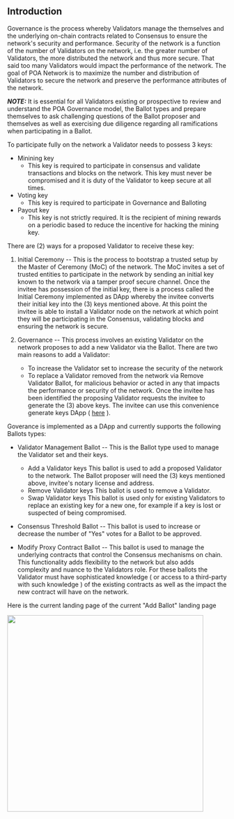 ## Introduction

Governance is the process whereby Validators manage the themselves and the underlying on-chain contracts related to Consensus to ensure the network's security and performance.  Security of the network is a function of the number of Validators on the network, i.e. the greater number of Validators, the more distributed the network and thus more secure.  That said too many Validators would impact the performance of the network.  The goal of POA Network is to maximize the number and distribution of Validators to secure the network and preserve the performance attributes of the network.

_**NOTE:**_  It is essential for all Validators existing or prospective to review and understand the POA Governance model, the Ballot types and prepare themselves to ask challenging questions of the Ballot proposer and themselves as well as exercising due diligence regarding all ramifications when participating in a Ballot.

To participate fully on the network a Validator needs to possess 3 keys:

* Minining key
     * This key is required to participate in consensus and validate transactions and blocks on the network.  This key must never be compromised and it is duty of the Validator to keep secure at all times.
* Voting key
     * This key is required to participate in Governance and Balloting
* Payout key
    * This key is not strictly required. It is the recipient of mining rewards on a periodic based to reduce the incentive for hacking the mining key.

There are (2) ways for a proposed Validator to receive these key:
1. Initial Ceremony -- 
This is the process to bootstrap a trusted setup by the Master of Ceremony (MoC) of the network.  The MoC invites a set of trusted entities to participate in the network by sending an initial key known to the network via a tamper proof secure channel.  Once the invitee has possession of the initial key, there is a process called the Initial Ceremony implemented as DApp whereby the invitee converts their initial key into the (3) keys mentioned above.  At this point the invitee is able to install a Validator node on the network at which point they will be participating in the Consensus, validating blocks and ensuring the network is secure.

2. Governance -- 
This process involves an existing Validator on the network proposes to add a new Validator via the Ballot.  There are two main reasons to add a Validator:
    * To increase the Validator set to increase the security of the network
    * To replace a Validator removed from the network via Remove Validator Ballot, for malicious behavior or acted in any that impacts the performance or security of the network.  Once the invitee has been identified the proposing Validator requests the invitee to generate the (3) above keys.  The invitee can use this convenience generate keys DApp ( [here](https://ceremony.poa.network/#just-generate-keys) ).

Goverance is implemented as a DApp and currently supports the following Ballots types:

* Validator Management Ballot --
This is the Ballot type used to manage the Validator set and their keys.
   * Add a Validator keys
     This ballot is used to add a proposed Validator to the network.  The Ballot proposer will need the (3) keys mentioned above, invitee's notary license and address. 
   * Remove Validator keys
     This ballot is used to remove a Validator.
   * Swap Validator keys 
     This ballot is used only for existing Validators to replace an existing key for a new one, for example if a key is lost or suspected of being compromised.
   
* Consensus Threshold Ballot --
  This ballot is used to increase or decrease the number of "Yes" votes for a Ballot to be approved.

* Modify Proxy Contract Ballot --
  This ballot is used to manage the underlying contracts that control the Consensus mechanisms on chain.  This functionality adds flexibility to the network but also adds complexity and nuance to the Validators role.  For these ballots the Validator must have sophisticated knowledge ( or access to a third-party with such knowledge ) of the existing contracts as well as the impact the new contract will have on the network.


Here is the current landing page of the current "Add Ballot" landing page 

<img src="https://github.com/poanetwork/wiki/blob/master/assets/imgs/governance-add-ballot-page.png" height="450">
